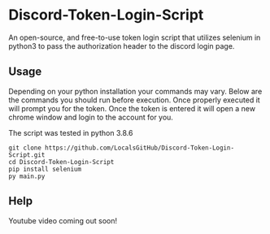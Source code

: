 # Discord-Token-Login-Script
An open-source, and free-to-use token login script that utilizes selenium in python3 to pass the authorization header to the discord login page.

## Usage

Depending on your python installation your commands may vary. 
Below are the commands you should run before execution.
Once properly executed it will prompt you for the token. 
Once the token is entered it will open a new chrome window and login to the account for you.

The script was tested in python 3.8.6

```
git clone https://github.com/LocalsGitHub/Discord-Token-Login-Script.git
cd Discord-Token-Login-Script
pip install selenium
py main.py
```

## Help

Youtube video coming out soon!
